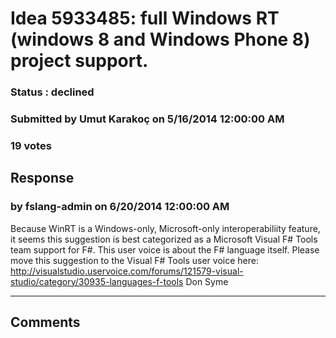 # Idea 5933485: full Windows RT (windows 8 and Windows Phone 8) project support. #

### Status : declined

### Submitted by Umut Karakoç on 5/16/2014 12:00:00 AM

### 19 votes





## Response 
### by fslang-admin on 6/20/2014 12:00:00 AM

Because WinRT is a Windows-only, Microsoft-only interoperabiliity feature, it seems this suggestion is best categorized as a Microsoft Visual F# Tools team support for F#.
This user voice is about the F# language itself.
Please move this suggestion to the Visual F# Tools user voice here: http://visualstudio.uservoice.com/forums/121579-visual-studio/category/30935-languages-f-tools
Don Syme

------------------------
## Comments


